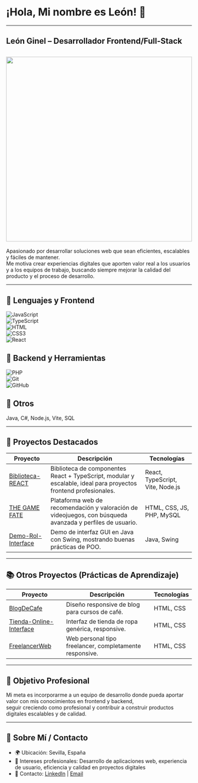 # ¡Hola, Mi nombre es León! 👋 

---

## León Ginel – Desarrollador Frontend/Full-Stack

## <img src="https://i.imgur.com/4St4w55.png" width="100%" height="500">

Apasionado por desarrollar soluciones web que sean eficientes, escalables y fáciles de mantener.  
Me motiva crear experiencias digitales que aporten valor real a los usuarios y a los equipos de trabajo, buscando siempre mejorar la calidad del producto y el proceso de desarrollo.

---

## 🌟 **Lenguajes y Frontend**
![JavaScript](https://img.shields.io/badge/JavaScript-F7DF1E?style=for-the-badge&logo=javascript&logoColor=black)  
![TypeScript](https://img.shields.io/badge/TypeScript-3178C6?style=for-the-badge&logo=typescript&logoColor=white)  
![HTML](https://img.shields.io/badge/HTML-E34F26?style=for-the-badge&logo=html5&logoColor=white)  
![CSS3](https://img.shields.io/badge/CSS-1572B6?style=for-the-badge&logo=css3&logoColor=white)  
![React](https://img.shields.io/badge/React-61DAFB?style=for-the-badge&logo=react&logoColor=black)  

## 🌟 **Backend y Herramientas**
![PHP](https://img.shields.io/badge/PHP-777BB4?style=for-the-badge&logo=php&logoColor=white)  
![Git](https://img.shields.io/badge/Git-F05032?style=for-the-badge&logo=git&logoColor=white)  
![GitHub](https://img.shields.io/badge/GitHub-181717?style=for-the-badge&logo=github&logoColor=white)  

## 🌟 **Otros**
Java, C#, Node.js, Vite, SQL

---

## 🚀 Proyectos Destacados

| Proyecto       | Descripción                           | Tecnologías           |
|----------------|---------------------------------------|---------------------|
| [Biblioteca-REACT](https://github.com/LeonGinel/Biblioteca-REACT) | Biblioteca de componentes React + TypeScript, modular y escalable, ideal para proyectos frontend profesionales. | React, TypeScript, Vite, Node.js |
| [THE GAME FATE](https://github.com/LeonGinel/The_GAME_GATE) | Plataforma web de recomendación y valoración de videojuegos, con búsqueda avanzada y perfiles de usuario. | HTML, CSS, JS, PHP, MySQL |
| [Demo-Rol-Interface](https://github.com/LeonGinel/Demo-Rol-Interface) | Demo de interfaz GUI en Java con Swing, mostrando buenas prácticas de POO. | Java, Swing |

---

## 📚 Otros Proyectos (Prácticas de Aprendizaje)

| Proyecto       | Descripción                           | Tecnologías           |
|----------------|---------------------------------------|---------------------|
| [BlogDeCafe](https://github.com/LeonGinel/BlogDeCafe) | Diseño responsive de blog para cursos de café. | HTML, CSS |
| [Tienda-Online-Interface](https://github.com/LeonGinel/Tienda-Online-Interface) | Interfaz de tienda de ropa genérica, responsive. | HTML, CSS |
| [FreelancerWeb](https://github.com/LeonGinel/BlogDeCafe) | Web personal tipo freelancer, completamente responsive. | HTML, CSS |

---

## 🎯 Objetivo Profesional

Mi meta es incorporarme a un equipo de desarrollo donde pueda aportar valor con mis conocimientos en frontend y backend,  
seguir creciendo como profesional y contribuir a construir productos digitales escalables y de calidad.

---

## 🌱 Sobre Mí / Contacto

- 🌍 Ubicación: Sevilla, España  
- 💼 Intereses profesionales: Desarrollo de aplicaciones web, experiencia de usuario, eficiencia y calidad en proyectos digitales  
- 📝 Contacto: [LinkedIn](https://www.linkedin.com/in/leonginel) | [Email](mailto:leonginel@gmail.com)
